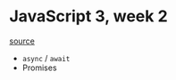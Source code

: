 # JavaScript 3, week 2

[source](https://github.com/HackYourFuture-CPH/JavaScript/tree/675adba05e23ccf1b52d653e03f7d9b1f11c4e09/javascript3/week2)

- `async` / `await`
- Promises
